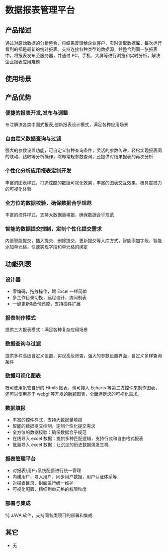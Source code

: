 # 数据报表管理平台

## 产品描述

通过对原始数据的分析整合，将结果反馈给企业客户，实时读取数据库，每次运行看到的都是最新的统计报表。支持连接各种类型的数据源，并整合到同一张报表中，将报表发布至服务器，并通过 PC、手机、大屏等进行浏览和实时分析，解决企业报表应用难题

## 使用场景

## 产品优势

### 便捷的报表开发,发布与调整

专注解决各类中国式报表,创新报表设计模式，满足各种应用场景

### 自由定义数据查询与过滤

强大的参数设置功能，可自定义各种查询条件，灵活的参数传递，轻松实现报表间的联动、钻取等分析操作，除却常规参数查询，还提供对结果报表的再次分析

### 个性化分析应用报表定制开发

丰富的图表样式，打造炫酷的数据可视化效果，丰富的图表交互效果，极具震撼力的可视化体验

### 全方位的数据校验，确保数据合乎规范

丰富的控件样式，支持大数据量填报，确保数据合乎规范

### 智能的数据提交控制，定制个性化提交需求

内置智能提交，插入提交、删除提交，更新提交等入库方式，智能添加字段，智能添加单元格，快速实现字段和单元格的绑定

## 功能列表

### 设计器

- 零编码，拖拽操作，跟 Excel 一样简单
- 多工作目录切换，远程设计，协同制表
- 一键更新&备份还原，支持插件扩展

### 报表制作模式

提供三大报表模式：满足各种复杂应用场景

### 数据查询与过滤

提供多种高级自定义设置，实现高级筛查，强大的参数设置界面，自定义多样查询条件

### 数据可视化图表

既可使用帆软自研的 Html5 图表，也可接入 Echarts 等第三方控件来制作图表，还可以使用基于 webgl 等开发的新颖图表，全面满足您的可视化需求。

### 数据填报

- 丰富的控件样式，支持大数据量填报
- 智能的数据提交控制，定制个性化提交需求
- 全方位的数据校验：确保数据合乎规范
- 在线导入 excel 数据：提供多种匹配逻辑，支持行式和自由格式报表
- 批量导入 excel 数据：让沉淀的历史数据焕发生机

### 报表管理平台

- 对报表/用户/系统配置进行统一管理
- 内建用户，导入用户，同步用户数据，用户认证体系等
- 对报表目录、封面进行统一维护
- 可视化配置，精细到单元格的权限粒度

### 部署与集成

纯 JAVA 软件，支持同各类项目的部署和集成

## 其它

- 无
